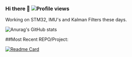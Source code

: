 ### Hi there 👋 ![Profile views](https://gpvc.arturio.dev/ibrahimcahit)

Working on STM32, IMU's and Kalman Filters these days.

![Anurag's GitHub stats](https://github-readme-stats.vercel.app/api?username=ibrahimcahit&show_icons=true&theme=dark)

##Most Recent REPO/Project:

[![Readme Card](https://github-readme-stats.vercel.app/api/pin/?username=ibrahimcahit&repo=aldebaran-rtos-core&show_owner=TRUE&show_icons=true&theme=dark)](https://github.com/ibrahimcahit/aldebaran-rtos-core)

